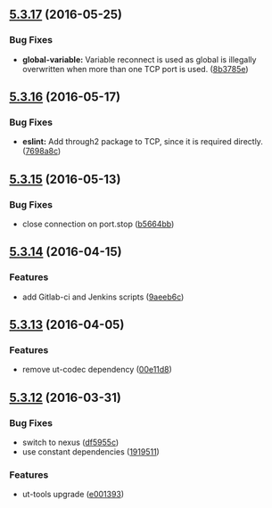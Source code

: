 <a name="5.3.17"></a>
## [5.3.17](https://git.softwaregroup-bg.com/ut5/ut-port-tcp/compare/v5.3.16...v5.3.17) (2016-05-25)


### Bug Fixes

* **global-variable:** Variable reconnect is used as global is illegally overwritten when more than one TCP port is used. ([8b3785e](https://git.softwaregroup-bg.com/ut5/ut-port-tcp/commit/8b3785e))



<a name="5.3.16"></a>
## [5.3.16](https://git.softwaregroup-bg.com/ut5/ut-port-tcp/compare/v5.3.15...v5.3.16) (2016-05-17)


### Bug Fixes

* **eslint:** Add through2 package to TCP, since it is required directly. ([7698a8c](https://git.softwaregroup-bg.com/ut5/ut-port-tcp/commit/7698a8c))



<a name="5.3.15"></a>
## [5.3.15](https://git.softwaregroup-bg.com/ut5/ut-port-tcp/compare/v5.3.14...v5.3.15) (2016-05-13)


### Bug Fixes

* close connection on port.stop ([b5664bb](https://git.softwaregroup-bg.com/ut5/ut-port-tcp/commit/b5664bb))



<a name="5.3.14"></a>
## [5.3.14](https://git.softwaregroup-bg.com/ut5/ut-port-tcp/compare/v5.3.13...v5.3.14) (2016-04-15)


### Features

* add Gitlab-ci and Jenkins scripts ([9aeeb6c](https://git.softwaregroup-bg.com/ut5/ut-port-tcp/commit/9aeeb6c))



<a name="5.3.13"></a>
## [5.3.13](https://git.softwaregroup-bg.com/ut5/ut-port-tcp/compare/v5.3.12...v5.3.13) (2016-04-05)


### Features

* remove ut-codec dependency ([00e11d8](https://git.softwaregroup-bg.com/ut5/ut-port-tcp/commit/00e11d8))



<a name="5.3.12"></a>
## [5.3.12](https://git.softwaregroup-bg.com/ut5/ut-port-tcp/compare/v5.3.10...v5.3.12) (2016-03-31)


### Bug Fixes

* switch to nexus ([df5955c](https://git.softwaregroup-bg.com/ut5/ut-port-tcp/commit/df5955c))
* use constant dependencies ([1919511](https://git.softwaregroup-bg.com/ut5/ut-port-tcp/commit/1919511))

### Features

* ut-tools upgrade ([e001393](https://git.softwaregroup-bg.com/ut5/ut-port-tcp/commit/e001393))



